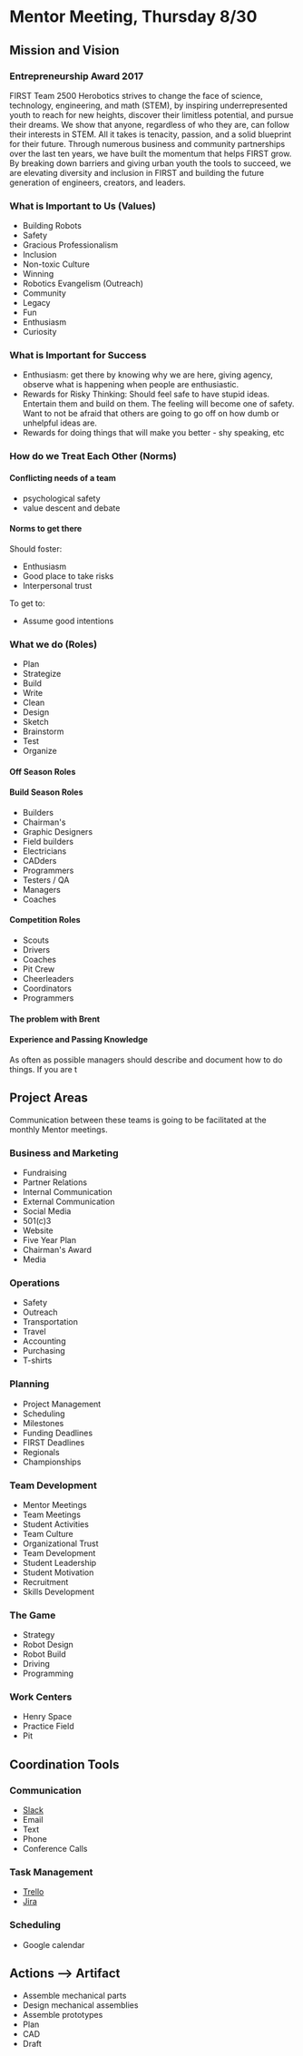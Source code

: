 # Mentor Meeting, Thursday 8/30

## Mission and Vision

### Entrepreneurship Award 2017

FIRST Team 2500 Herobotics strives to change the face of science, technology, engineering, and math (STEM), by inspiring underrepresented youth to reach for new heights, discover their limitless potential, and pursue their dreams. We show that anyone, regardless of who they are, can follow their interests in STEM. All it takes is tenacity, passion, and a solid blueprint for their future. Through numerous business and community partnerships over the last ten years, we have built the momentum that helps FIRST grow. By breaking down barriers and giving urban youth the tools to succeed, we are elevating diversity and inclusion in FIRST and building the future generation of engineers, creators, and leaders.

### What is Important to Us (Values)

* Building Robots
* Safety
* Gracious Professionalism
* Inclusion
* Non-toxic Culture
* Winning
* Robotics Evangelism (Outreach)
* Community
* Legacy
* Fun
* Enthusiasm
* Curiosity

### What is Important for Success

* Enthusiasm: get there by knowing why we are here, giving agency, observe what is happening when people are enthusiastic.
* Rewards for Risky Thinking: Should feel safe to have stupid ideas. Entertain them and build on them. The feeling will become one of safety. Want to not be afraid that others are going to go off on how dumb or unhelpful ideas are. 
* Rewards for doing things that will make you better - shy speaking, etc

### How do we Treat Each Other (Norms)

#### Conflicting needs of a team

* psychological safety
* value descent and debate

#### Norms to get there

Should foster:

* Enthusiasm
* Good place to take risks
* Interpersonal trust

To get to:

* Assume good intentions

### What we do (Roles)

* Plan
* Strategize
* Build
* Write
* Clean
* Design
* Sketch
* Brainstorm
* Test
* Organize

#### Off Season Roles

#### Build Season Roles

* Builders
* Chairman's
* Graphic Designers
* Field builders
* Electricians
* CADders
* Programmers
* Testers / QA
* Managers
* Coaches

#### Competition Roles

* Scouts
* Drivers
* Coaches
* Pit Crew
* Cheerleaders
* Coordinators
* Programmers

#### The problem with Brent

#### Experience and Passing Knowledge

As often as possible managers should describe and document how to do things. If you are t

## Project Areas

Communication between these teams is going to be facilitated at the monthly Mentor meetings.

### Business and Marketing

* Fundraising
* Partner Relations
* Internal Communication
* External Communication
* Social Media
* 501(c)3
* Website
* Five Year Plan
* Chairman's Award
* Media

### Operations

* Safety
* Outreach
* Transportation
* Travel
* Accounting
* Purchasing
* T-shirts

### Planning

* Project Management
* Scheduling
* Milestones
* Funding Deadlines
* FIRST Deadlines
* Regionals
* Championships

### Team Development

* Mentor Meetings
* Team Meetings
* Student Activities
* Team Culture
* Organizational Trust
* Team Development
* Student Leadership
* Student Motivation
* Recruitment
* Skills Development

### The Game

* Strategy
* Robot Design
* Robot Build
* Driving
* Programming

### Work Centers

* Henry Space
* Practice Field
* Pit

## Coordination Tools

### Communication

* [Slack](phhs.slack.com)
* Email
* Text
* Phone
* Conference Calls

### Task Management

* [Trello](https://trello.com/invite/herobotics/8cd4acf0d3142bced9d084a531adce9b)
* [Jira](https://herobotics.atlassian.net/)

### Scheduling

* Google calendar

## Actions --> Artifact

* Assemble mechanical parts
* Design mechanical assemblies
* Assemble prototypes
* Plan
* CAD
* Draft